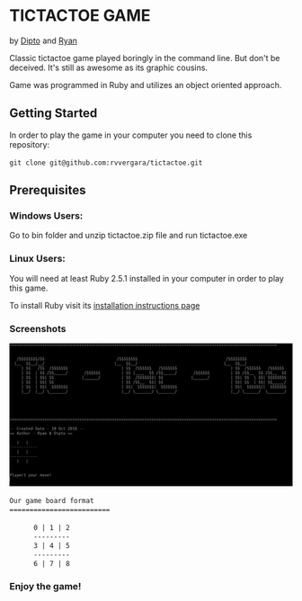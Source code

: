 # TICTACTOE GAME

by [Dipto](https://github.com/dipto0321) and [Ryan](https://github.com/rvvergara)

Classic tictactoe game played boringly in the command line. But don't be deceived. It's still as awesome as its graphic cousins.

Game was programmed in Ruby and utilizes an object oriented approach.

## Getting Started

In order to play the game in your computer you need to clone this repository:

`git clone git@github.com:rvvergara/tictactoe.git`

## Prerequisites

### Windows Users:
Go to bin folder and unzip tictactoe.zip file and run tictactoe.exe

### Linux Users:
You will need at least Ruby 2.5.1 installed in your computer in order to play this game.

To install Ruby visit its [installation instructions page](https://www.ruby-lang.org/en/documentation/)

### Screenshots

![Tic-Tac-Toe](image.png "Terminal View")

```
Our game board format
=========================

      0 | 1 | 2
      ---------
      3 | 4 | 5
      ---------
      6 | 7 | 8
```

### Enjoy the game!
